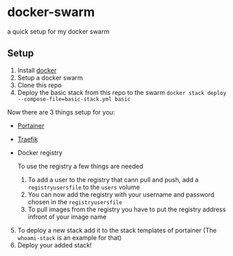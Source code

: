 # docker-swarm
a quick setup for my docker swarm

## Setup

1. Install [docker](https://docs.docker.com/engine/install/ubuntu/)
2. Setup a docker swarm
3. Clone this repo
4. Deploy the basic stack from this repo to the swarm `docker stack deploy --compose-file=basic-stack.yml basic`

Now there are 3 things setup for you:

* [Portainer](https://www.portainer.io/)
* [Traefik](https://docs.traefik.io/)
* Docker registry

    To use the registry a few things are needed
   1. To add a user to the registry that cann pull and push, add a `registryusersfile` to the `users` volume
   2. You can now add the registry with your username and password chosen in the `registryusersfile`
   3. To pull images from the registry you have to put the registry address infront of your image name

5. To deploy a new stack add it to the stack templates of portainer (The `whoami-stack` is an example for that)
6. Deploy your added stack!

